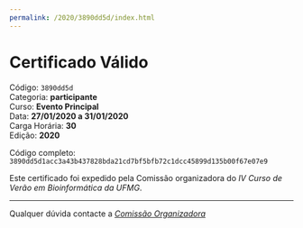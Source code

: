 ```yaml
---
permalink: /2020/3890dd5d/index.html
---
```


# Certificado Válido

Código: `3890dd5d`<br>
Categoria: **participante**<br>
Curso: **Evento Principal**<br>
Data: **27/01/2020 a 31/01/2020**<br>
Carga Horária: **30**<br>
Edição: **2020**<br>


Código completo: `3890dd5d1acc3a43b437828bda21cd7bf5bfb72c1dcc45899d135b00f67e07e9`


Este certificado foi expedido pela Comissão organizadora do *IV Curso de Verão em Bioinformática da UFMG*.

----

Qualquer dúvida contacte a [_Comissão Organizadora_](<mailto:cursobioinfoufmg@gmail.com$subject=[Certificados]>)

